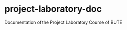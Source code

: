 project-laboratory-doc
======================

Documentation of the Project Laboratory Course of BUTE
